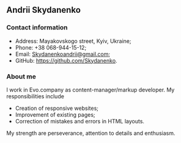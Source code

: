 ## Andrii Skydanenko

### Contact information

* Address: Mayakovskogo street, Kyiv, Ukraine;
* Phone: +38 068-944-15-12;
* Email: Skydanenkoandrii@gmail.com;
* GitHub: https://github.com/Skydanenko.

### About me

I work in Evo.company as content-manager/markup developer. My responsibilities include

* Creation of responsive websites;
* Improvement of existing pages;
* Correction of mistakes and errors in HTML layouts.

My strength are perseverance, attention to details and enthusiasm.